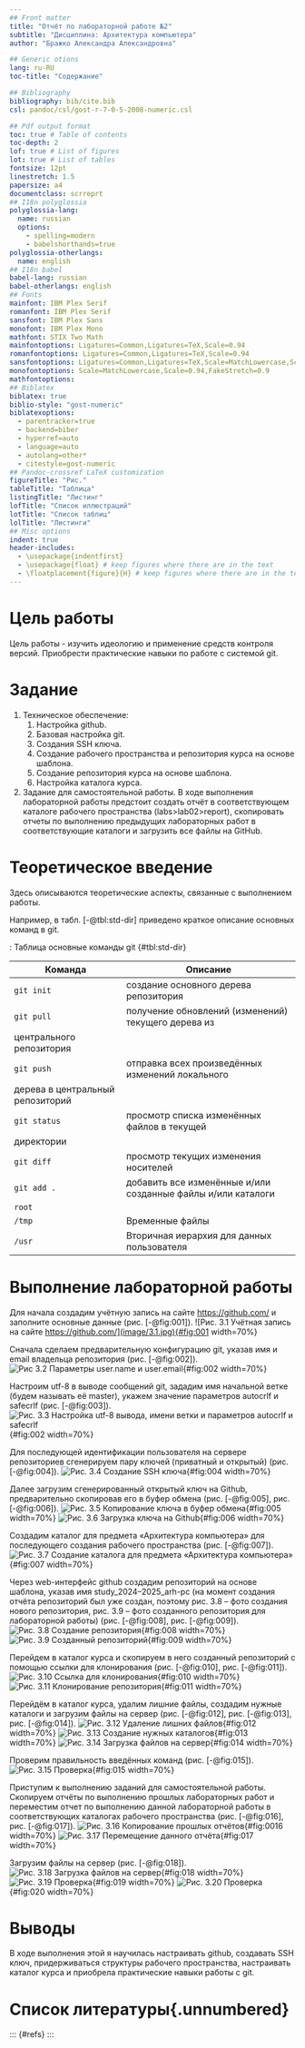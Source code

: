 ```yaml
---
## Front matter
title: "Отчёт по лабораторной работе №2"
subtitle: "Дисциплина: Архитектура компьютера"
author: "Бражко Александра Александровна"

## Generic otions
lang: ru-RU
toc-title: "Содержание"

## Bibliography
bibliography: bib/cite.bib
csl: pandoc/csl/gost-r-7-0-5-2008-numeric.csl

## Pdf output format
toc: true # Table of contents
toc-depth: 2
lof: true # List of figures
lot: true # List of tables
fontsize: 12pt
linestretch: 1.5
papersize: a4
documentclass: scrreprt
## I18n polyglossia
polyglossia-lang:
  name: russian
  options:
	- spelling=modern
	- babelshorthands=true
polyglossia-otherlangs:
  name: english
## I18n babel
babel-lang: russian
babel-otherlangs: english
## Fonts
mainfont: IBM Plex Serif
romanfont: IBM Plex Serif
sansfont: IBM Plex Sans
monofont: IBM Plex Mono
mathfont: STIX Two Math
mainfontoptions: Ligatures=Common,Ligatures=TeX,Scale=0.94
romanfontoptions: Ligatures=Common,Ligatures=TeX,Scale=0.94
sansfontoptions: Ligatures=Common,Ligatures=TeX,Scale=MatchLowercase,Scale=0.94
monofontoptions: Scale=MatchLowercase,Scale=0.94,FakeStretch=0.9
mathfontoptions:
## Biblatex
biblatex: true
biblio-style: "gost-numeric"
biblatexoptions:
  - parentracker=true
  - backend=biber
  - hyperref=auto
  - language=auto
  - autolang=other*
  - citestyle=gost-numeric
## Pandoc-crossref LaTeX customization
figureTitle: "Рис."
tableTitle: "Таблица"
listingTitle: "Листинг"
lofTitle: "Список иллюстраций"
lotTitle: "Список таблиц"
lolTitle: "Листинги"
## Misc options
indent: true
header-includes:
  - \usepackage{indentfirst}
  - \usepackage{float} # keep figures where there are in the text
  - \floatplacement{figure}{H} # keep figures where there are in the text
---
```


# Цель работы

Цель работы - изучить идеологию и применение средств контроля
версий. Приобрести практические навыки по работе с системой git.

# Задание

1. Техническое обеспечение:
	1) Настройка github.
	2) Базовая настройка git.
	3) Создания SSH ключа.
	4) Создание рабочего пространства и репозитория курса на основе
шаблона.
	5) Создание репозитория курса на основе шаблона.
	6) Настройка каталога курса.
2. Задание для самостоятельной работы.
В ходе выполнения лабораторной работы предстоит создать отчёт в
соответствующем каталоге рабочего пространства (labs>lab02>report),
скопировать отчеты по выполнению предыдущих лабораторных работ в
соответствующие каталоги и загрузить все файлы на GitHub.

# Теоретическое введение

Здесь описываются теоретические аспекты, связанные с выполнением работы.

Например, в табл. [-@tbl:std-dir] приведено краткое описание основных команд в git.

: Таблица основные команды git {#tbl:std-dir}

| Команда |Описание                                                                                                         |
|--------------|----------------------------------------------------------------------------------------------------------------------------|
| `git init`          |создание основного дерева репозитория                                                                               |
| `git pull`      | получение обновлений (изменений) текущего дерева из
центрального репозитория     |
| `git push`       | отправка всех произведённых изменений локального
дерева в центральный репозиторий                                           |
| `git status`      | просмотр списка изменённых файлов в текущей
директории |
| `git diff`     | просмотр текущих изменения носителей                                                                                   |
| `git add .`      | добавить все изменённые и/или созданные файлы и/или каталоги |
|`root`       |                                                                            |
| `/tmp`       | Временные файлы                                                                                                            |
| `/usr`       | Вторичная иерархия для данных пользователя                                                                                 |

# Выполнение лабораторной работы

Для начала создадим учётную запись на сайте https://github.com/ и
заполните основные данные (рис. [-@fig:001]).
![Рис. 3.1 Учётная запись на сайте https://github.com/](image/3.1.jpg){#fig:001 width=70%}

Сначала сделаем предварительную конфигурацию git, указав имя и
email владельца репозитория (рис. [-@fig:002]).
![Рис 3.2 Параметры user.name и user.email](image/3.2.jpg){#fig:002 width=70%}

Настроим utf-8 в выводе сообщений git, зададим имя начальной ветке
(будем называть её master), укажем значение параметров autocrlf и safecrlf (рис. [-@fig:003]).
![Рис. 3.3 Настройка utf-8 вывода, имени ветки и параметров autocrlf и safecrlf](image/3.3.jpg){#fig:002 width=70%}

Для последующей идентификации пользователя на сервере
репозиториев сгенерируем пару ключей (приватный и открытый) (рис. [-@fig:004]).
![Рис. 3.4 Создание SSH ключа](image/3.4.jpg){#fig:004 width=70%}

Далее загрузим сгенерированный открытый ключ на Github,
предварительно скопировав его в буфер обмена (рис. [-@fig:005], рис. [-@fig:006]).
![Рис. 3.5 Копирование ключа в буфер обмена](image/3.5.jpg){#fig:005 width=70%}
![Рис. 3.6 Загрузка ключа на Github](image/3.6.jpg){#fig:006 width=70%}

Создадим каталог для предмета «Архитектура компьютера» для
последующего создания рабочего пространства (рис. [-@fig:007]).
![Рис. 3.7 Создание каталога для предмета «Архитектура компьютера»](image/3.7.jpg){#fig:007 width=70%}

Через web-интерфейс github создадим репозиторий на основе шаблона, указав
имя study_2024–2025_arh-рс (на момент создания отчёта репозиторий был уже
создан, поэтому рис. 3.8 – фото создания нового репозитория, рис. 3.9 – фото
созданного репозитория для лабораторной работы) (рис. [-@fig:008], рис. [-@fig:009]).
![Рис. 3.8 Создание репозитория](image/3.8.jpg){#fig:008 width=70%}
![Рис. 3.9 Созданный репозиторий](image/3.9.jpg){#fig:009 width=70%}

Перейдем в каталог курса и скопируем в него созданный репозиторий с
помощью ссылки для клонирования (рис. [-@fig:010], рис. [-@fig:011]).
![Рис. 3.10 Ссылка для клонирования](image/3.10.jpg){#fig:010 width=70%}
![Рис. 3.11 Клонирование репозитория](image/3.11.jpg){#fig:011 width=70%}

Перейдём в каталог курса, удалим лишние файлы, создадим нужные
каталоги и загрузим файлы на сервер (рис. [-@fig:012], рис. [-@fig:013], рис. [-@fig:014]).
![Рис. 3.12 Удаление лишних файлов](image/3.12.jpg){#fig:012 width=70%}
![Рис. 3.13 Создание нужных каталогов](image/3.13.jpg){#fig:013 width=70%}
![Рис. 3.14 Загрузка файлов на сервер](image/3.14.jpg){#fig:014 width=70%}

Проверим правильность введённых команд (рис. [-@fig:015]).
![Рис. 3.15 Проверка](image/3.15.jpg){#fig:015 width=70%}

Приступим к выполнению заданий для самостоятельной работы.
Скопируем отчёты по выполнению прошлых лабораторных работ и переместим
отчет по выполнению данной лабораторной работы в соответствующих
каталогах рабочего пространства (рис. [-@fig:016], рис. [-@fig:017]).
![Рис. 3.16 Копирование прошлых отчётов](image/3.16.jpg){#fig:0016 width=70%}
![Рис. 3.17 Перемещение данного отчёта](image/3.17.jpg){#fig:017 width=70%}

Загрузим файлы на сервер (рис. [-@fig:018]).
![Рис. 3.18 Загрузка файлов на сервер](image/3.18.jpg){#fig:018 width=70%}
![Рис. 3.19 Проверка](image/3.19.jpg){#fig:019 width=70%}
![Рис. 3.20 Проверка](image/3.20.jpg){#fig:020 width=70%}

# Выводы

В ходе выполнения этой я научилась настраивать github, создавать SSH ключ,
придерживаться структуры рабочего пространства, настраивать каталог курса и
приобрела практические навыки работы с git.

# Список литературы{.unnumbered}

::: {#refs}
:::
